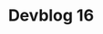 ---
slug: 16
title: Devblog 16
description: In this devblog we want to dig deeper in to some survival mechanics and consumables that we have bee...
image: images/devblog/16/title.png
toc_max_heading_level: 4
authors: kacper
---